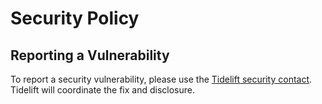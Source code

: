 # Security Policy

## Reporting a Vulnerability

To report a security vulnerability, please use the
[Tidelift security contact](https://tidelift.com/security). Tidelift will
coordinate the fix and disclosure.
